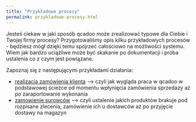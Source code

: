```yaml
---
title: "Przykładowe procesy"
permalink: przykladowe-procesy.html 
---
```


Jesteś ciekaw w jaki sposób qcadoo może zrealizować typowe dla Ciebie i Twojej firmy procesy? Przygotowaliśmy opis kilku przykładowych procesów - będziesz mógł dzięki temu spojrzeć całościowo na możliwości systemu. Wiem jak bardzo uciążliwe może być skakanie po dokumentacji i próba ustalenia co z czym jest powiązane.

Zapoznaj się z następującymi przykładami działania:
- [realizacja zamówienia klienta](/realizacja-zamowienia-klienta) --> czyli jak wygląda praca w qcadoo w podstawowej ścieżce od momentu wpłynięcia zamówienia sprzedaży aż po zaraportowanie wykonania
- [zamowienie surowców](/zamowienie-surowcow) --> czyli ustalenie jakich produktów brakuje pod rozpisane zlecenia, zamówienie ich u dostawców aż po przyjęcie dostawy na magazyn
